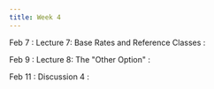 ```yaml
---
title: Week 4
---
```


Feb 7
: Lecture 7: Base Rates and Reference Classes
    :  

Feb 9
: Lecture 8: The "Other Option"
    :  

Feb 11
: Discussion 4
    :   